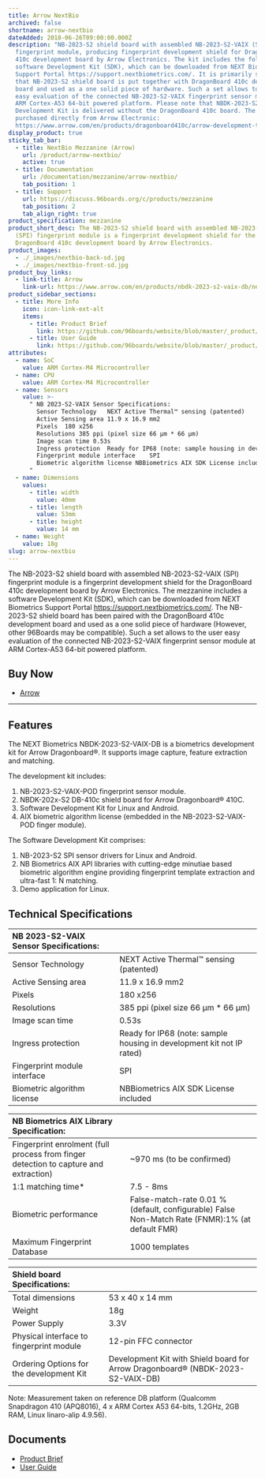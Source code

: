 ```yaml
---
title: Arrow NextBio
archived: false
shortname: arrow-nextbio
dateAdded: 2018-06-26T09:00:00.000Z
description: "NB-2023-S2 shield board with assembled NB-2023-S2-VAIX (SPI)
  fingerprint module, producing fingerprint development shield for DragonBoard
  410c development board by Arrow Electronics. The kit includes the following:
  software Development Kit (SDK), which can be downloaded from NEXT Biometrics
  Support Portal https://support.nextbiometrics.com/. It is primarily supposed
  that NB-2023-S2 shield board is put together with DragonBoard 410c development
  board and used as a one solid piece of hardware. Such a set allows to the user
  easy evaluation of the connected NB-2023-S2-VAIX fingerprint sensor module at
  ARM Cortex-A53 64-bit powered platform. Please note that NBDK-2023-S2-VAIX-DB
  Development Kit is delivered without the DragonBoard 410c board. The can be
  purchased directly from Arrow Electronic:
  https://www.arrow.com/en/products/dragonboard410c/arrow-development-tools"
display_product: true
sticky_tab_bar:
  - title: NextBio Mezzanine (Arrow)
    url: /product/arrow-nextbio/
    active: true
  - title: Documentation
    url: /documentation/mezzanine/arrow-nextbio/
    tab_position: 1
  - title: Support
    url: https://discuss.96boards.org/c/products/mezzanine
    tab_position: 2
    tab_align_right: true
product_specification: mezzanine
product_short_desc: The NB-2023-S2 shield board with assembled NB-2023-S2-VAIX
  (SPI) fingerprint module is a fingerprint development shield for the
  DragonBoard 410c development board by Arrow Electronics.
product_images:
  - ./_images/nextbio-back-sd.jpg
  - ./_images/nextbio-front-sd.jpg
product_buy_links:
  - link-title: Arrow
    link-url: https://www.arrow.com/en/products/nbdk-2023-s2-vaix-db/next-biometrics-group-asa
product_sidebar_sections:
  - title: More Info
    icon: icon-link-ext-alt
    items:
      - title: Product Brief
        link: https://github.com/96boards/website/blob/master/_product/mezzanine/arrow-nextbio/files/productbriefnbdk-2023-s2-vaix-db.pdf
      - title: User Guide
        link: https://github.com/96boards/website/blob/master/_product/mezzanine/arrow-nextbio/files/nbdk-2023-s2-vaix-db-development-kit-user-guide-v1.2.pdf
attributes:
  - name: SoC
    value: ARM Cortex-M4 Microcontroller
  - name: CPU
    value: ARM Cortex-M4 Microcontroller
  - name: Sensors
    value: >-
      " NB 2023-S2-VAIX Sensor Specifications:
        Sensor Technology	NEXT Active Thermal™ sensing (patented)
        Active Sensing area	11.9 x 16.9 mm2
        Pixels	180 x256
        Resolutions	385 ppi (pixel size 66 µm * 66 µm)
        Image scan time	0.53s
        Ingress protection	Ready for IP68 (note: sample housing in development kit not IP rated)
        Fingerprint module interface	SPI
        Biometric algorithm license	NBBiometrics AIX SDK License included
      "
  - name: Dimensions
    values:
      - title: width
        value: 40mm
      - title: length
        value: 53mm
      - title: height
        value: 14 mm
  - name: Weight
    value: 18g
slug: arrow-nextbio
---
```


The NB-2023-S2 shield board with assembled NB-2023-S2-VAIX (SPI) fingerprint module is a fingerprint development shield for the DragonBoard 410c development board by Arrow Electronics. The mezzanine includes a software Development Kit (SDK), which can be downloaded from NEXT Biometrics Support Portal https://support.nextbiometrics.com/. The NB-2023-S2 shield board has been paired with the DragonBoard 410c development board and used as a one solid piece of hardware (However, other 96Boards may be compatible). Such a set allows to the user easy evaluation of the connected NB-2023-S2-VAIX fingerprint sensor module at ARM Cortex-A53 64-bit powered platform.

## Buy Now

- [Arrow](https://www.arrow.com/en/products/nbdk-2023-s2-vaix-db/next-biometrics-group-asa)

***

## Features

The NEXT Biometrics NBDK-2023-S2-VAIX-DB is a biometrics development kit for Arrow Dragonboard®. It supports image capture, feature extraction and matching.

The development kit includes:

1. NB-2023-S2-VAIX-POD fingerprint sensor module.
2. NBDK-202x-S2 DB-410c shield board for Arrow Dragonboard® 410C.
3. Software Development Kit for Linux and Android.
4. AIX biometric algorithm license (embedded in the NB-2023-S2-VAIX-POD finger module).

The Software Development Kit comprises:

1. NB-2023-S2 SPI sensor drivers for Linux and Android.
2. NB Biometrics AIX API libraries with cutting-edge minutiae based biometric algorithm engine providing fingerprint template extraction and ultra-fast 1: N matching.
3. Demo application for Linux.

## Technical Specifications

| NB 2023-S2-VAIX Sensor Specifications:      |                                                                      |
|:--------------------------------------------|:---------------------------------------------------------------------|
| Sensor Technology                           | NEXT Active Thermal™ sensing (patented)                              |
| Active Sensing area                         | 11.9 x 16.9 mm2                                                      |
| Pixels                                      | 180 x256                                                             |
| Resolutions                                 | 385 ppi (pixel size 66 µm * 66 µm)                                   |
| Image scan time                             | 0.53s                                                                |
| Ingress protection                          | Ready for IP68 (note: sample housing in development kit not IP rated)|
| Fingerprint module interface                | SPI                                                                  |
| Biometric algorithm license                 | NBBiometrics AIX SDK License included                                |

| NB Biometrics AIX Library Specification:                                            |                               |
|:------------------------------------------------------------------------------------|:------------------------------|
| Fingerprint enrolment (full process from finger detection to capture and extraction)| ~970 ms (to be confirmed)     |
| 1:1 matching time*                                                                  | 7.5 - 8ms                     |
| Biometric performance                   | False-match-rate 0.01 % (default, configurable) False Non-Match Rate (FNMR):1% (at default FMR) |
| Maximum Fingerprint Database                                                        | 1000 templates                |

| Shield board Specifications:                |                                                                                     |
|:--------------------------------------------|:------------------------------------------------------------------------------------|
| Total dimensions                            | 53 x 40 x 14 mm                                                                     |
| Weight                                      | 18g                                                                                 |
| Power Supply                                | 3.3V                                                                                |
| Physical interface to fingerprint module    | 12-pin FFC connector                                                                |
| Ordering Options for the development Kit    | Development Kit with Shield board for Arrow Dragonboard® (NBDK-2023-S2-VAIX-DB)     |

Note: Measurement taken on reference DB platform (Qualcomm Snapdragon 410 (APQ8016), 4 x ARM Cortex A53 64-bits, 1.2GHz, 2GB RAM, Linux linaro-alip 4.9.56).

## Documents

- [Product Brief](https://github.com/96boards/website/blob/master/_product/mezzanine/arrow-nextbio/files/productbriefnbdk-2023-s2-vaix-db.pdf)
- [User Guide](https://github.com/96boards/website/blob/master/_product/mezzanine/arrow-nextbio/files/nbdk-2023-s2-vaix-db-development-kit-user-guide-v1.2.pdf)
